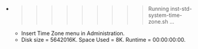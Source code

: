* >>>>>>>>> Running inst-std-system-time-zone.sh ...
  * Insert Time Zone menu in Administration.
  * Disk size = 5642016K. Space Used = 8K. Runtime = 00:00:00:00.

